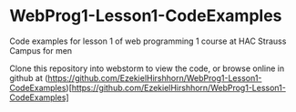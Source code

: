 # WebProg1-Lesson1-CodeExamples
Code examples for lesson 1 of web programming 1 course at HAC Strauss Campus for men


Clone this repository into webstorm to view the code, or browse online in github at (https://github.com/EzekielHirshhorn/WebProg1-Lesson1-CodeExamples)[https://github.com/EzekielHirshhorn/WebProg1-Lesson1-CodeExamples]
